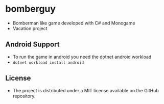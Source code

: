# bomberguy
 - Bomberman like game developed with C# and Monogame
 - Vacation project

## Android Support
 - To run the game in android you need the dotnet android workload
 - `dotnet workload install android`

##  License 
 - The project is distributed under a MIT license available on the GitHub repository.